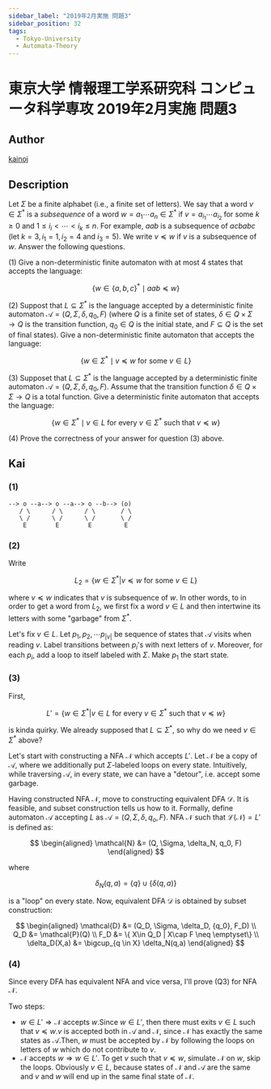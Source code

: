 ```yaml
---
sidebar_label: "2019年2月実施 問題3"
sidebar_position: 32
tags:
  - Tokyo-University
  - Automata-Theory
---
```

# 東京大学 情報理工学系研究科 コンピュータ科学専攻 2019年2月実施 問題3

## **Author**
[kainoj](https://github.com/kainoj/utokyo-cs)

## **Description**
Let $\Sigma$ be a finite alphabet (i.e., a finite set of letters).
We say that a word $v \in \Sigma^*$ is a *subsequence* of a word $w = a_1 \cdots a_n \in \Sigma^*$ if $v = a_{i_1} \cdots a_{i_2}$ for some $k \geq 0$ and $1 \leq i_i < \cdots < i_k \leq n$.
For example, $aab$ is a subsequence of $acbabc$ (let $k=3, i_1=1, i_2=4$ and $i_3=5$).
We write $v \preceq w$ if $v$ is a subsequence of $w$.
Answer the following questions.

(1) Give a non-deterministic finite automaton with at most $4$ states that accepts the language:

$$
\{w \in \{a,b,c\}^* \mid aab \preceq w\}
$$

(2) Suppost that $L \subseteq \Sigma^*$ is the language accepted by a deterministic finite automaton $\mathcal{A} = (Q, \Sigma, \delta, q_0, F)$ (where $Q$ is a finite set of states, $\delta \in Q \times \Sigma \rightarrow Q$ is the transition function, $q_0 \in Q$ is the initial state, and $F \subseteq Q$ is the set of final states).
Give a non-deterministic finite automaton that accepts the language:

$$
\{w \in \Sigma^* \mid v \preceq w \text{ for some } v \in L\}
$$

(3) Supposet that $L \subseteq \Sigma^*$ is the language accepted by a deterministic finite automaton $\mathcal{A} = (Q, \Sigma, \delta, q_0, F)$.
Assume that the transition function $\delta \in Q \times \Sigma \rightarrow Q$ is a total function.
Give a deterministic finite automaton that accepts the language:

$$
\{w \in \Sigma^* \mid v \in L \text{ for every } v \in \Sigma^* \text{ such that } v \preceq w\}
$$

(4) Prove the correctness of your answer for question (3) above.

## **Kai**
### (1)

```
--> o --a--> o --a--> o --b--> (o)
   / \      / \      / \       / \
   \ /      \ /      \ /       \ /
    E        E        E         E
```

### (2)
Write

$$
    L_2 = \{w \in \Sigma^* | v \preceq w \text{ for some } v \in L \}
$$

where $v \preceq w$ indicates that $v$ is subsequence of $w$.
In other words, to in order to get a word from $L_2$, we first fix a word $v \in L$ and then intertwine its letters with some "garbage" from $\Sigma^*$.

<!-- % The first idea is to reuse Q1: for each $v \in L$, $v = v_1 v_2\cdots v_{|v|}$ we will create a "small" automaton with $v_{|v|}$ states.
% We will label transitions between next states with $v_1, v_2, \cdots, v_{|n|}$.
% Additionally, each state has a loop to itself labeled with $\Sigma^*$. 
% The last state (with incoming edge $v_{|v|}$) is an accepting state.
% The "big" automaton $A_2$ which accepts $L_2$ consists of $|L|$ "small" automatons.
% First states in every "small" automaton (i.e with edge $v_1$) make set of starting state of $A_2$. -->

Let's fix $v\in L$.
Let $p_1, p_2, \cdots p_{|v|}$ be sequence of states that $\mathcal{A}$ visits when reading $v$.
Label transitions between $p_i$'s with next letters of $v$.
Moreover, for each $p_i$, add a loop to itself labeled with $\Sigma$.
Make $p_1$ the start state.

### (3)
First,

$$
    L' = \{ w \in \Sigma^* | v\in L \text{ for every } v\in \Sigma^* \text{ such that  } v\preceq w\}
$$

is kinda quirky. 
We already supposed that $L \subseteq \Sigma^*$, so why do we need $v\in \Sigma^*$ above?

Let's start with constructing a NFA $\mathcal{N}$ which accepts $L'$.
Let $\mathcal{N}$ be a copy of $\mathcal{A}$, where we additionally put $\Sigma$-labeled loops on every state.
Intuitively, while traversing $\mathcal{A}$, in every state, we can have a "detour", i.e. accept some garbage.

Having constructed NFA $\mathcal{N}$, move to constructing equivalent DFA $\mathcal{D}$.
It is feasible, and subset construction tells us how to it.
Formally, define automaton $\mathcal{A}$ accepting $L$ as $\mathcal{A} = (Q, \Sigma, \delta, q_o, F)$.
NFA $\mathcal{N}$ such that $\mathcal{L}(\mathcal{N}) = L'$ is defined as:

$$
\begin{aligned}
    \mathcal{N} &= (Q, \Sigma, \delta_N, q_0, F)
\end{aligned}
$$

where

$$
    \delta_N(q, a) = \{q\} \cup \{\delta(q,a)\}
$$

is a "loop" on every state.
Now, equivalent DFA $\mathcal{D}$ is obtained by subset construction:

$$
\begin{aligned}
    \mathcal{D} &= (Q_D, \Sigma, \delta_D, {q_0}, F_D) \\
    Q_D &= \mathcal{P}(Q) \\
    F_D &= \{ X\in Q_D | X\cap F \neq \emptyset\} \\
    \delta_D(X,a) &= \bigcup_{q \in X} \delta_N(q,a)
\end{aligned}
$$

### (4)
Since every DFA has equivalent NFA and vice versa, I'll prove (Q3) for NFA $\mathcal{N}$.

Two steps:


-  $w \in L' \Rightarrow \mathcal{N} \text{ accepts } w$.Since $w\in L'$, then there must exits $v\in L$ such that $v\preceq w$.$v$ is accepted both in $\mathcal{A}$ and $\mathcal{N}$, since $\mathcal{N}$ has exactly the same states as $\mathcal{A}$.Then, $w$ must be accepted by $\mathcal{N}$ by following the loops on letters of $w$ which do not contribute to $v$.
-  $\mathcal{N} \text{ accepts } w \Rightarrow w \in L'$. To get $v$ such that $v\preceq w$, simulate $\mathcal{N}$ on $w$, skip the loops. Obviously $v\in L$, because states of $\mathcal{N}$ and $\mathcal{A}$ are the same and $v$ and $w$ will end up in the same final state of $\mathcal{N}$.
